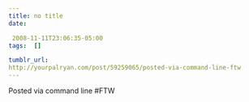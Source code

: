 ```yaml
---
title: no title
date:

 2008-11-11T23:06:35-05:00 
tags:  []

tumblr_url:
http://yourpalryan.com/post/59259065/posted-via-command-line-ftw
---
```


Posted via command line \#FTW
